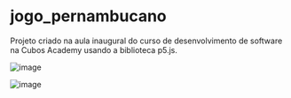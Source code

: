 # jogo_pernambucano
Projeto criado na aula inaugural do curso de desenvolvimento de software na Cubos Academy usando a biblioteca p5.js.

![image](https://github.com/jose-alison/jogo_pernambucano/assets/7997735/a87053db-f856-459b-8a4d-90c70cc2ac6d)


![image](https://github.com/jose-alison/jogo_pernambucano/assets/7997735/10ebdcd8-c2a7-435b-903e-004f9773224a)
